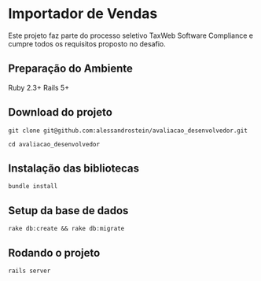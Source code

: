 # Importador de Vendas

Este projeto faz parte do processo seletivo TaxWeb Software Compliance e cumpre
todos os requisitos proposto no desafio.

## Preparação do Ambiente

Ruby 2.3+
Rails 5+

## Download do projeto

`git clone git@github.com:alessandrostein/avaliacao_desenvolvedor.git`

`cd avaliacao_desenvolvedor`

## Instalação das bibliotecas

`bundle install`

## Setup da base de dados

`rake db:create && rake db:migrate`

## Rodando o projeto

`rails server`
